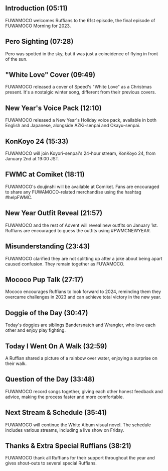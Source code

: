 ## Introduction (05:11)

FUWAMOCO welcomes Ruffians to the 61st episode, the final episode of FUWAMOCO Morning for 2023.

## Pero Sighting (07:28)

Pero was spotted in the sky, but it was just a coincidence of flying in front of the sun.

## "White Love" Cover (09:49)

FUWAMOCO released a cover of Speed's "White Love" as a Christmas present. It's a nostalgic winter song, different from their previous covers.

## New Year's Voice Pack (12:10)

FUWAMOCO released a New Year's Holiday voice pack, available in both English and Japanese, alongside AZKi-senpai and Okayu-senpai.

## KonKoyo 24 (15:33)

FUWAMOCO will join Koyori-senpai's 24-hour stream, KonKoyo 24, from January 2nd at 19:00 JST.

## FWMC at Comiket (18:11)

FUWAMOCO's doujinshi will be available at Comiket. Fans are encouraged to share any FUWAMOCO-related merchandise using the hashtag #helpFWMC.

## New Year Outfit Reveal (21:57)

FUWAMOCO and the rest of Advent will reveal new outfits on January 1st. Ruffians are encouraged to guess the outfits using #FWMCNEWYEAR.

## Misunderstanding (23:43)

FUWAMOCO clarified they are not splitting up after a joke about being apart caused confusion. They remain together as FUWAMOCO.

## Mococo Pup Talk (27:17)

Mococo encourages Ruffians to look forward to 2024, reminding them they overcame challenges in 2023 and can achieve total victory in the new year.

## Doggie of the Day (30:47)

Today's doggies are siblings Bandersnatch and Wrangler, who love each other and enjoy play fighting.

## Today I Went On A Walk (32:59)

A Ruffian shared a picture of a rainbow over water, enjoying a surprise on their walk.

## Question of the Day (33:48)

FUWAMOCO record songs together, giving each other honest feedback and advice, making the process faster and more comfortable.

## Next Stream & Schedule (35:41)

FUWAMOCO will continue the White Album visual novel. The schedule includes various streams, including a live show on Friday.

## Thanks & Extra Special Ruffians (38:21)

FUWAMOCO thank all Ruffians for their support throughout the year and gives shout-outs to several special Ruffians.
